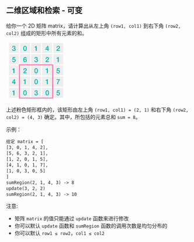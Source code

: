 ## 二维区域和检索 - 可变

给你一个 2D 矩阵 matrix，请计算出从左上角 `(row1, col1)` 到右下角 `(row2, col2)` 组成的矩形中所有元素的和。

![img.png](../images/308.range-sum-query-2d-mutable.png)

上述粉色矩形框内的，该矩形由左上角 `(row1, col1) = (2, 1)` 和右下角 `(row2, col2) = (4, 3)` 确定。其中，所包括的元素总和 `sum = 8`。

示例：

```
给定 matrix = [
[3, 0, 1, 4, 2],
[5, 6, 3, 2, 1],
[1, 2, 0, 1, 5],
[4, 1, 0, 1, 7],
[1, 0, 3, 0, 5]
]
sumRegion(2, 1, 4, 3) -> 8
update(3, 2, 2)
sumRegion(2, 1, 4, 3) -> 10
```

注意:

* 矩阵 `matrix` 的值只能通过 `update` 函数来进行修改
* 你可以默认 `update` 函数和 `sumRegion` 函数的调用次数是均匀分布的
* 你可以默认 `row1 ≤ row2`，`col1 ≤ col2`